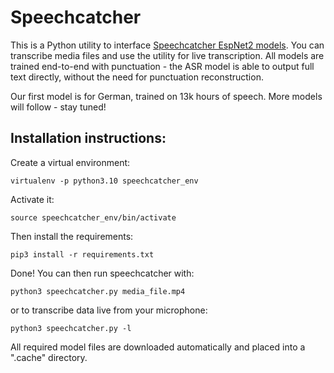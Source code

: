 # Speechcatcher

This is a Python utility to interface [Speechcatcher EspNet2 models](https://huggingface.co/speechcatcher). You can transcribe media files and use the utility for live transcription. All models are trained end-to-end with punctuation - the ASR model is able to output full text directly, without the need for punctuation reconstruction.

Our first model is for German, trained on 13k hours of speech. More models will follow - stay tuned!

## Installation instructions:

Create a virtual environment:

    virtualenv -p python3.10 speechcatcher_env

Activate it:

    source speechcatcher_env/bin/activate

Then install the requirements:

    pip3 install -r requirements.txt
   
Done! You can then run speechcatcher with:

    python3 speechcatcher.py media_file.mp4

or to transcribe data live from your microphone:

    python3 speechcatcher.py -l

All required model files are downloaded automatically and placed into a ".cache" directory.
